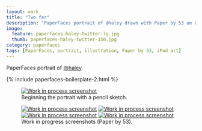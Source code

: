 ```yaml
---
layout: work
title: "Two fer"
description: "PaperFaces portrait of @haley drawn with Paper by 53 on an iPad."
image: 
  feature: paperfaces-haley-twitter-lg.jpg
  thumb: paperfaces-haley-twitter-150.jpg
category: paperfaces
tags: [PaperFaces, portrait, illustration, Paper by 53, iPad art]
---
```


PaperFaces portrait of <a href="http://twitter.com/haley">@haley</a>.

{% include paperfaces-boilerplate-2.html %}

<figure>
	<a href="{{ site.url }}/images/paperfaces-haley-process-1-lg.jpg"><img src="{{ site.url }}/images/paperfaces-haley-process-1-750.jpg" alt="Work in process screenshot"></a>
	<figcaption>Beginning the portrait with a pencil sketch.</figcaption>
</figure>

<figure class="half">
	<a href="{{ site.url }}/images/paperfaces-haley-process-2-lg.jpg"><img src="{{ site.url }}/images/paperfaces-haley-process-2-600.jpg" alt="Work in process screenshot"></a>
	<a href="{{ site.url }}/images/paperfaces-haley-process-3-lg.jpg"><img src="{{ site.url }}/images/paperfaces-haley-process-3-600.jpg" alt="Work in process screenshot"></a>
	<a href="{{ site.url }}/images/paperfaces-haley-process-4-lg.jpg"><img src="{{ site.url }}/images/paperfaces-haley-process-4-600.jpg" alt="Work in process screenshot"></a>
	<a href="{{ site.url }}/images/paperfaces-haley-process-5-lg.jpg"><img src="{{ site.url }}/images/paperfaces-haley-process-5-600.jpg" alt="Work in process screenshot"></a>
	<figcaption>Work in progress screenshots (Paper by 53).</figcaption>
</figure>